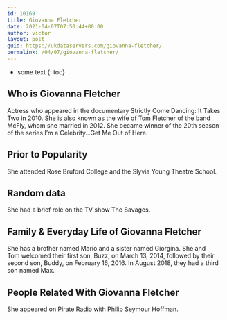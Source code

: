 ```yaml
---
id: 10169
title: Giovanna Fletcher
date: 2021-04-07T07:50:44+00:00
author: victor
layout: post
guid: https://ukdataservers.com/giovanna-fletcher/
permalink: /04/07/giovanna-fletcher/
---
```


* some text
{: toc}


## Who is Giovanna Fletcher



Actress who appeared in the documentary Strictly Come Dancing: It Takes Two in 2010. She is also known as the wife of Tom Fletcher of the band McFly, whom she married in 2012. She became winner of the 20th season of the series I&#8217;m a Celebrity&#8230;Get Me Out of Here.

                
                
                
## Prior to Popularity



She attended Rose Bruford College and the Slyvia Young Theatre School.

                
                
                
## Random data



She had a brief role on the TV show The Savages.

                
                
                
## Family & Everyday Life of Giovanna Fletcher



She has a brother named Mario and a sister named Giorgina. She and Tom welcomed their first son, Buzz, on March 13, 2014, followed by their second son, Buddy, on February 16, 2016. In August 2018, they had a third son named Max.

                
                
                
## People Related With Giovanna Fletcher



She appeared on Pirate Radio with Philip Seymour Hoffman.

                
              
            
          
          
          